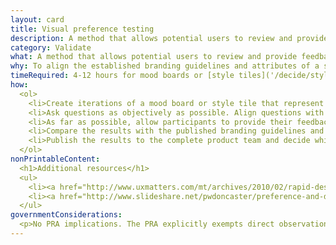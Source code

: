```yaml
---
layout: card
title: Visual preference testing
description: A method that allows potential users to review and provide feedback on a solution’s ultimate visual direction.
category: Validate
what: A method that allows potential users to review and provide feedback on a solution’s ultimate visual direction.
why: To align the established branding guidelines and attributes of a solution with the way end users view the overall brand and emotional feel.
timeRequired: 4-12 hours for mood boards or [style tiles]('/decide/style-tiles/'). 30 minutes per participant to get feedback.
how:
  <ol>
    <li>Create iterations of a mood board or style tile that represent directions a final visual design may follow. If branding guidelines or attributes don’t exist, establish them with stakeholders beforehand.</li>
    <li>Ask questions as objectively as possible. Align questions with the branding guidelines and attributes your project must incorporate.</li>
    <li>As far as possible, allow participants to provide their feedback unmoderated or at the end of a research study.</li>
    <li>Compare the results with the published branding guidelines and attributes that an agency has already put in place.</li>
    <li>Publish the results to the complete product team and decide which direction will guide future design efforts.</li>
  </ol>
nonPrintableContent:
  <h1>Additional resources</h1>
  <ul>
    <li><a href="http://www.uxmatters.com/mt/archives/2010/02/rapid-desirability-testing-a-case-study.php">Rapid Desirability Testing&colon; A Case Study.</a> Michael Hawley.</li>
    <li><a href="http://www.slideshare.net/pwdoncaster/preference-and-desirability-testing-measuring-emotional-response-to-guide-design">Preference and Desirability Testing&colon; Measuring Emotional Response to Guide Design.</a> Michael Hawley and Paul Doncaster.</li>
  </ul>
governmentConsiderations:
  <p>No PRA implications. The PRA explicitly exempts direct observation and non-standardized conversation, 5 CFR 1320.3(h)3. See the methods for <a href="/recruiting">Recruiting</a> and <a href="/privacy">Privacy</a> for more tips on taking input from the public.</p>
---
```

